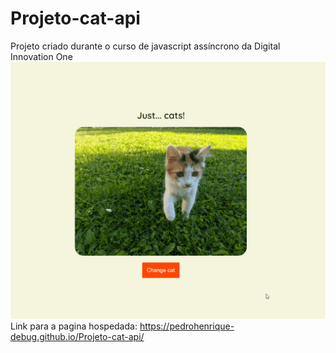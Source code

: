 # Projeto-cat-api
Projeto criado durante o curso de javascript assíncrono da Digital Innovation One
![alt text](https://github.com/pedrohenrique-debug/Projeto-cat-api/blob/main/api-cats.gif)
Link para a pagina hospedada: https://pedrohenrique-debug.github.io/Projeto-cat-api/
